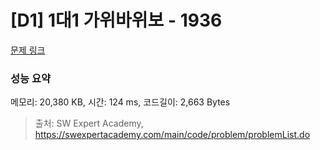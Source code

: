 # [D1] 1대1 가위바위보 - 1936 

[문제 링크](https://swexpertacademy.com/main/code/problem/problemDetail.do?contestProbId=AV5PjKXKALcDFAUq) 

### 성능 요약

메모리: 20,380 KB, 시간: 124 ms, 코드길이: 2,663 Bytes



> 출처: SW Expert Academy, https://swexpertacademy.com/main/code/problem/problemList.do